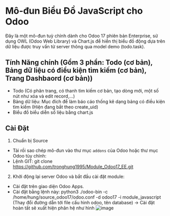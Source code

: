 # Mô-đun Biểu Đồ JavaScript cho Odoo

Đây là một mô-đun tuỳ chỉnh dành cho Odoo 17 phiên bản Enterprise, sử dụng OWL (Odoo Web Library) và Chart.js để hiển thị biểu đồ động dựa trên dữ liệu được truy vấn từ server thông qua model demo (todo.task).

## Tính Năng chính (Gồm 3 phần: Todo (cơ bản), Bảng dữ liệu có điều kiện tìm kiếm (cơ bản), Trang Dashbaord (cơ bản))
- Todo (Có phân trang, có thanh tìm kiếm cơ bản, tạo dòng mới, một số nút như xóa và edit record,...)
- Bảng dữ liệu: Mục đích để làm báo cáo thống kê dạng bảng có điều kiện tìm kiếm (Hiện đang bắt theo create_uid)
- Biểu đồ biểu diễn số liệu bằng chart.js

## Cài Đặt
1. Chuẩn bị Source
- Tải rồi sao chép mô-đun vào thư mục `addons` của Odoo hoặc thư mục Odoo tùy chỉnh:
- Lệnh GIT: git clone https://github.com/tronghung1995/Module_Odoo17_EE.git

2. Khởi động lại server Odoo và bắt đầu cài đặt module:
- Cài đặt trên giao diện Odoo Apps.
- Cài đặt bằng lệnh này: python3 ./odoo-bin -c /home/hung/source_odoo17/odoo.conf -d odoo17 -i module_javascript (Thay đổi đường dẫn tới file cấu hình odoo, tên database)
-> Cài đặt hoàn tất sẽ xuất hiện phân hệ như hình ![image](https://github.com/user-attachments/assets/7bd37087-e823-45fb-b768-46cdb05c82d7)
